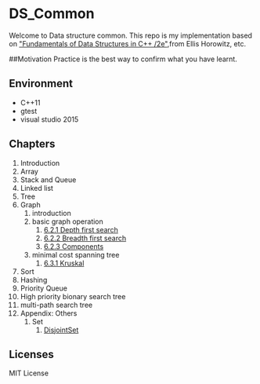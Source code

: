 # DS_Common

Welcome to Data structure common. This repo is my implementation based on ["Fundamentals of Data Structures in C++ /2e"](https://www.tenlong.com.tw/products/9780929306377),from Ellis Horowitz, etc.

##Motivation
Practice is the best way to confirm what you have learnt.

## Environment
+ C++11
+ gtest 
+ visual studio 2015

## Chapters
1. Introduction
2. Array
3. Stack and Queue
4. Linked list
5. Tree
6. Graph
	1. introduction
	2. basic graph operation
		1. [6.2.1 Depth first search](test/src/graph/TestMatrixWDigraph.cpp)
		2. [6.2.2 Breadth first search](test/src/graph/TestMatrixWDigraph.cpp)
		3. [6.2.3 Components](test/src/graph/TestMatrixWDigraph.cpp)
	3. minimal cost spanning tree
		1. [6.3.1 Kruskal](test/src/graph/TestMatrixWDigraph.cpp)
7. Sort
8. Hashing
9. Priority Queue
10. High priority bionary search tree
11. multi-path search tree
12. Appendix: Others
	1. Set
		1. [DisjointSet](test/src/set/TestDisjointSetArray.cpp)


## Licenses
MIT License
